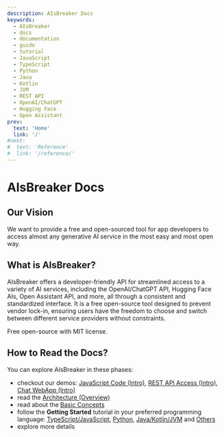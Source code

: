 ```yaml
---
description: AIsBreaker Docs
keywords:
  - AIsBreaker
  - docs
  - documentation
  - guide
  - tutorial
  - JavaScript
  - TypeScript
  - Python
  - Java
  - Kotlin
  - JVM
  - REST API
  - OpenAI/ChatGPT
  - Hugging Face
  - Open Assistant
prev:
  text: 'Home'
  link: '/'
#next:
#  text: 'Reference'
#  link: '/reference/'
---
```


AIsBreaker Docs
===============

Our Vision
----------
We want to provide a free and open-sourced tool for app developers to access almost any generative AI service in the most easy and most open way.


What is AIsBreaker?
-------------------
AIsBreaker offers a developer-friendly API for streamlined access to a variety of AI services, including the OpenAI/ChatGPT API, Hugging Face AIs, Open Assistant API, and more, all through a consistent and standardized interface. It is a free open-source tool designed to prevent vendor lock-in, ensuring users have the freedom to choose and switch between different service providers without constraints.

Free open-source with MIT license.


How to Read the Docs?
---------------------
You can explore AIsBreaker in these phases:
- checkout our demos: [JavaScript Code (Intro)](./demo-javascript-intro), [REST API Access (Intro)](./demo-rest-api-access-intro), [Chat WebApp (Intro)](./demo-chat-webapp-intro)
- read the [Architecture (Overview)](./architecture)
- read about the [Basic Concepts](./concepts)
- follow the **Getting Started** tutorial in your preferred programming language: [TypeScript/JavaScript](./getting-started-with-typescript-javascript), [Python](./getting-started-with-python), [Java/Kotlin/JVM](./getting-started-with-java) and [Others](./aisbreaker-rest-api)
- explore more details
